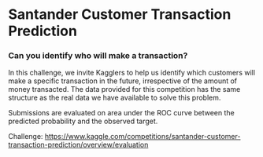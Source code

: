# Santander Customer Transaction Prediction
### Can you identify who will make a transaction?

In this challenge, we invite Kagglers to help us identify which customers will make a specific transaction in the future, irrespective of the amount of money transacted. The data provided for this competition has the same structure as the real data we have available to solve this problem.

Submissions are evaluated on area under the ROC curve between the predicted probability and the observed target.

Challenge: https://www.kaggle.com/competitions/santander-customer-transaction-prediction/overview/evaluation
